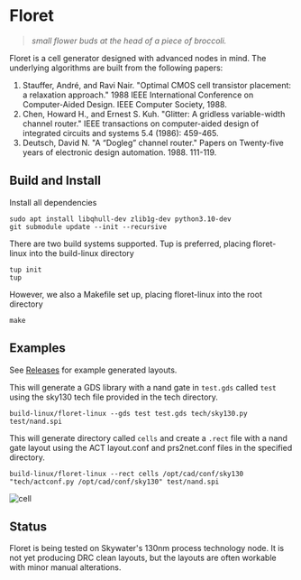 # Floret

> *small flower buds at the head of a piece of broccoli.*

Floret is a cell generator designed with advanced nodes in mind. The underlying algorithms are built from the following papers:

1. Stauffer, André, and Ravi Nair. "Optimal CMOS cell transistor placement: a relaxation approach." 1988 IEEE International Conference on Computer-Aided Design. IEEE Computer Society, 1988.
2. Chen, Howard H., and Ernest S. Kuh. "Glitter: A gridless variable-width channel router." IEEE transactions on computer-aided design of integrated circuits and systems 5.4 (1986): 459-465.
3. Deutsch, David N. "A “Dogleg” channel router." Papers on Twenty-five years of electronic design automation. 1988. 111-119.

## Build and Install

Install all dependencies
```
sudo apt install libqhull-dev zlib1g-dev python3.10-dev
git submodule update --init --recursive
```

There are two build systems supported. Tup is preferred, placing floret-linux into the build-linux directory
```
tup init
tup
```

However, we also a Makefile set up, placing floret-linux into the root directory
```
make
```

## Examples

See [Releases](https://github.com/broccolimicro/floret/releases) for example generated layouts.

This will generate a GDS library with a nand gate in `test.gds` called `test` using the sky130 tech file provided in the tech directory.
```
build-linux/floret-linux --gds test test.gds tech/sky130.py test/nand.spi
```

This will generate directory called `cells` and create a `.rect` file with a nand gate layout using the ACT layout.conf and prs2net.conf files in the specified directory.
```
build-linux/floret-linux --rect cells /opt/cad/conf/sky130 "tech/actconf.py /opt/cad/conf/sky130" test/nand.spi
```

![cell](https://github.com/broccolimicro/floret/assets/8902287/9085fadf-f1ff-4f82-a233-061a880ca9d2)

## Status

Floret is being tested on Skywater's 130nm process technology node. It is not yet producing DRC clean layouts, but the layouts are often workable with minor manual alterations.
